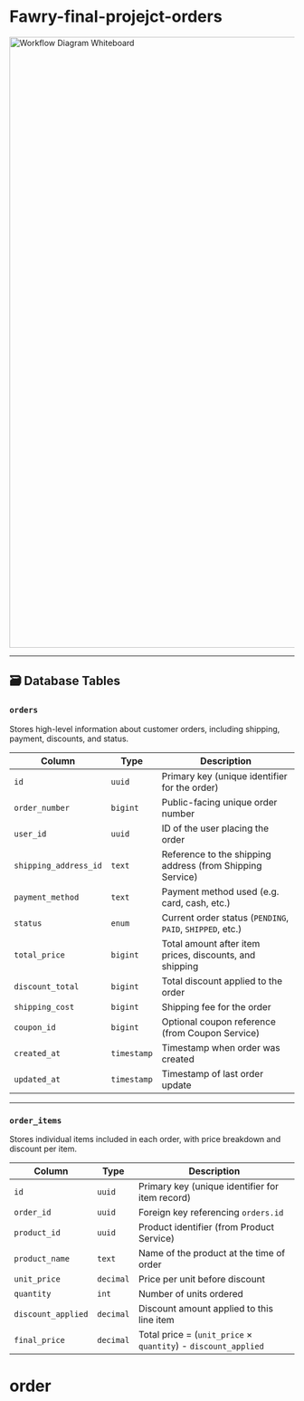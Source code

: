 # Fawry-final-projejct-orders

<img width="1920" height="1080" alt="Workflow Diagram Whiteboard" src="https://github.com/user-attachments/assets/8a6b8378-8548-4632-ac00-c100f1e0305d" />


---

## 🗃️ Database Tables

### `orders`

Stores high-level information about customer orders, including shipping, payment, discounts, and status.

| Column                | Type        | Description                                               |
| --------------------- | ----------- | --------------------------------------------------------- |
| `id`                  | `uuid`      | Primary key (unique identifier for the order)             |
| `order_number`        | `bigint`    | Public-facing unique order number                         |
| `user_id`             | `uuid`      | ID of the user placing the order                          |
| `shipping_address_id` | `text`      | Reference to the shipping address (from Shipping Service) |
| `payment_method`      | `text`      | Payment method used (e.g. card, cash, etc.)               |
| `status`              | `enum`      | Current order status (`PENDING`, `PAID`, `SHIPPED`, etc.) |
| `total_price`         | `bigint`    | Total amount after item prices, discounts, and shipping   |
| `discount_total`      | `bigint`    | Total discount applied to the order                       |
| `shipping_cost`       | `bigint`    | Shipping fee for the order                                |
| `coupon_id`           | `bigint`    | Optional coupon reference (from Coupon Service)           |
| `created_at`          | `timestamp` | Timestamp when order was created                          |
| `updated_at`          | `timestamp` | Timestamp of last order update                            |

---

### `order_items`

Stores individual items included in each order, with price breakdown and discount per item.

| Column             | Type      | Description                                                    |
| ------------------ | --------- | -------------------------------------------------------------- |
| `id`               | `uuid`    | Primary key (unique identifier for item record)                |
| `order_id`         | `uuid`    | Foreign key referencing `orders.id`                            |
| `product_id`       | `uuid`    | Product identifier (from Product Service)                      |
| `product_name`     | `text`    | Name of the product at the time of order                       |
| `unit_price`       | `decimal` | Price per unit before discount                                 |
| `quantity`         | `int`     | Number of units ordered                                        |
| `discount_applied` | `decimal` | Discount amount applied to this line item                      |
| `final_price`      | `decimal` | Total price = (`unit_price` × `quantity`) - `discount_applied` |



# order
